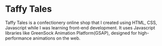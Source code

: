 <h1>Taffy Tales</h1>
Taffy Tales is a confectionery online shop that I created using HTML, CSS, Javascript while I was learning front-end development. It uses Javascript libraries like GreenSock Animation Platform(GSAP), designed for high-performance animations on the web.

